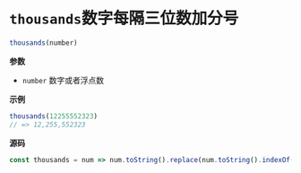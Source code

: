 # `thousands`数字每隔三位数加分号

```js
thousands(number)
```

**参数**

-   `number` 数字或者浮点数

**示例**

```js
thousands(12255552323)
// => 12,255,552323
```

**源码**

```js
const thousands = num => num.toString().replace(num.toString().indexOf('.') > -1 ? /(\d)(?=(\d{3})+\.)/g : /(\d)(?=(\d{3})+$)/g, '$1,')
```